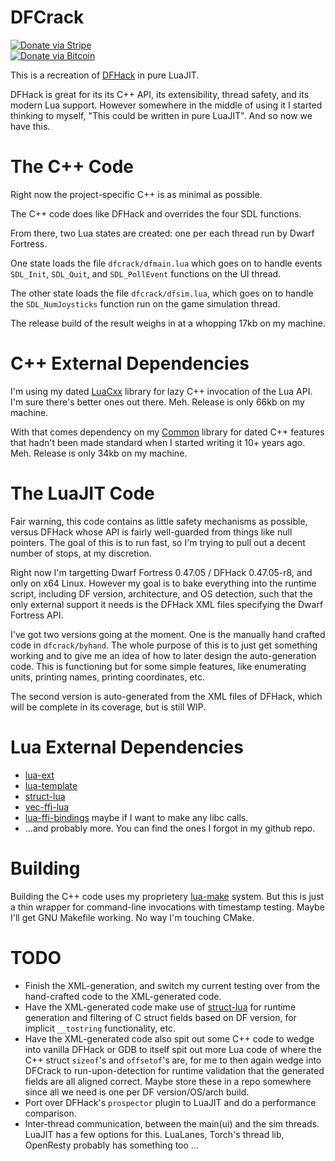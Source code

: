 # DFCrack

[![Donate via Stripe](https://img.shields.io/badge/Donate-Stripe-green.svg)](https://buy.stripe.com/00gbJZ0OdcNs9zi288)<br>
[![Donate via Bitcoin](https://img.shields.io/badge/Donate-Bitcoin-green.svg)](bitcoin:37fsp7qQKU8XoHZGRQvVzQVP8FrEJ73cSJ)<br>

This is a recreation of [DFHack](https://github.com/DFHack/dfhack) in pure LuaJIT.

DFHack is great for its its C++ API, its extensibility, thread safety, and its modern Lua support.
However somewhere in the middle of using it I started thinking to myself, "This could be written in pure LuaJIT".
And so now we have this.

# The C++ Code

Right now the project-specific C++ is as minimal as possible.

The C++ code does like DFHack and overrides the four SDL functions.

From there, two Lua states are created: one per each thread run by Dwarf Fortress.

One state loads the file `dfcrack/dfmain.lua` which goes on to handle events `SDL_Init`, `SDL_Quit`, and `SDL_PollEvent` functions on the UI thread.

The other state loads the file `dfcrack/dfsim.lua`, which goes on to handle the `SDL_NumJoysticks` function run on the game simulation thread.

The release build of the result weighs in at a whopping 17kb on my machine.

# C++ External Dependencies

I'm using my dated [LuaCxx](https://github.com/thenumbernine/LuaCxx) library for lazy C++ invocation of the Lua API.  I'm sure there's better ones out there.  Meh.  Release is only 66kb on my machine.

With that comes dependency on my [Common]( https://github.com/thenumbernine/Common) library for dated C++ features that hadn't been made standard when I started writing it 10+ years ago.  Meh. Release is only 34kb on my machine.

# The LuaJIT Code

Fair warning, this code contains as little safety mechanisms as possible, versus DFHack whose API is fairly well-guarded from things like null pointers.  The goal of this is to run fast, so I'm trying to pull out a decent number of stops, at my discretion.

Right now I'm targetting Dwarf Fortress 0.47.05 / DFHack 0.47.05-r8, and only on x64 Linux.
However my goal is to bake everything into the runtime script, including DF version, architecture, and OS detection, such that the only external support it needs is the DFHack XML files specifying the Dwarf Fortress API.

I've got two versions going at the moment.  One is the manually hand crafted code in `dfcrack/byhand`.  The whole purpose of this is to just get something working and to give me an idea of how to later design the auto-generation code.
This is functioning but for some simple features, like enumerating units, printing names, printing coordinates, etc.

The second version is auto-generated from the XML files of DFHack, which will be complete in its coverage, but is still WIP.

# Lua External Dependencies

- [lua-ext](https://github.com/thenumbernine/lua-ext)
- [lua-template](https://github.com/thenumbernine/lua-template)
- [struct-lua](https://github.com/thenumbernine/struct-lua)
- [vec-ffi-lua](https://github.com/thenumbernine/vec-ffi-lua) 
- [lua-ffi-bindings](https://github.com/thenumbernine/lua-ffi-bindings) maybe if I want to make any libc calls.
- ...and probably more.  You can find the ones I forgot in my github repo.

# Building

Building the C++ code uses my proprietery [lua-make](https://github.com/thenumbernine/lua-make) system.
But this is just a thin wrapper for command-line invocations with timestamp testing.
Maybe I'll get GNU Makefile working.
No way I'm touching CMake.

# TODO

- Finish the XML-generation, and switch my current testing over from the hand-crafted code to the XML-generated code.
- Have the XML-generated code make use of [struct-lua](https://github.com/thenumbernine/struct-lua) for runtime generation and filtering of C struct fields based on DF version, for implicit `__tostring` functionality, etc.
- Have the XML-generated code also spit out some C++ code to wedge into vanilla DFHack or GDB to itself spit out more Lua code of where the C++ struct `sizeof`'s and `offsetof`'s are, for me to then again wedge into DFCrack to run-upon-detection for runtime validation that the generated fields are all aligned correct. Maybe store these in a repo somewhere since all we need is one per DF version/OS/arch build.
- Port over DFHack's `prospector` plugin to LuaJIT and do a performance comparison.
- Inter-thread communication, between the main(ui) and the sim threads.  LuaJIT has a few options for this.  LuaLanes, Torch's thread lib, OpenResty probably has something too ...
